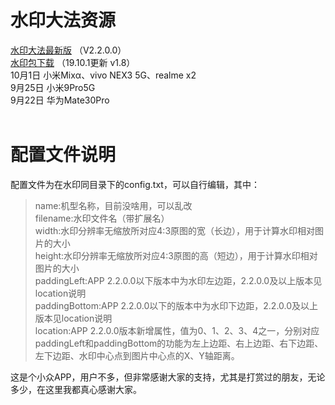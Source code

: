 # 水印大法资源
[水印大法最新版](https://www.coolapk.com/apk/177363) （V2.2.0.0）<br/>
[水印包下载](https://pan.baidu.com/s/168mQ-hGTKaOhOqZ3P8Q4gg) （19.10.1更新 v1.8）<br/>
10月1日 小米Mixα、vivo NEX3 5G、realme x2<br/>
9月25日 小米9Pro5G<br/>
9月22日 华为Mate30Pro<br/><br/>
# 配置文件说明
配置文件为在水印同目录下的config.txt，可以自行编辑，其中：<br/>
>name:机型名称，目前没啥用，可以乱改<br/>
>filename:水印文件名（带扩展名）<br/>
>width:水印分辨率无缩放所对应4:3原图的宽（长边），用于计算水印相对图片的大小<br/>
>height:水印分辨率无缩放所对应4:3原图的高（短边），用于计算水印相对图片的大小<br/>
>paddingLeft:APP 2.2.0.0以下版本中为水印左边距，2.2.0.0及以上版本见location说明<br/>
>paddingBottom:APP 2.2.0.0以下的版本中为水印下边距，2.2.0.0及以上版本见location说明<br/>
>location:APP 2.2.0.0版本新增属性，值为0、1、2、3、4之一，分别对应paddingLeft和paddingBottom的功能为左上边距、右上边距、右下边距、左下边距、水印中心点到图片中心点的X、Y轴距离。<br/>

这是个小众APP，用户不多，但非常感谢大家的支持，尤其是打赏过的朋友，无论多少，在这里我都真心感谢大家。

